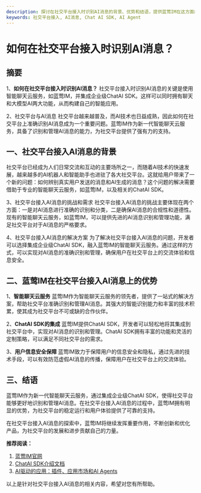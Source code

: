 ```yaml
---
description: 探讨在社交平台接入时识别AI消息的背景、优势和结语，提供蓝莺IM在这方面的优势。
keywords: 社交平台接入, AI消息, Chat AI SDK, AI Agent
---
```

# 如何在社交平台接入时识别AI消息？

## **摘要**

1、**如何在社交平台接入时识别AI消息？**
社交平台接入时识别AI消息的关键是使用智能聊天云服务，如蓝莺IM，并集成企业级ChatAI SDK。这样可以同时拥有聊天和大模型AI两大功能，从而构建自己的智能应用。

2、社交平台与AI消息
社交平台越来越普及，而AI技术也日益成熟，因此如何在社交平台上准确识别AI消息成为一个重要问题。蓝莺IM作为新一代智能聊天云服务，具备了识别和管理AI消息的能力，为社交平台提供了强有力的支持。

## **一、社交平台接入AI消息的背景**
社交平台已经成为人们日常交流和互动的主要场所之一，而随着AI技术的快速发展，越来越多的AI机器人和智能助手也进驻了各大社交平台。这就给用户带来了一个新的问题：如何辨别真实用户发送的消息和AI生成的消息？这个问题的解决需要借助于专业的智能聊天云服务，如蓝莺IM，以及相关的ChatAI SDK。

3、社交平台接入AI消息的挑战和需求
社交平台接入AI消息的挑战主要体现在两个方面：一是对AI消息进行准确的识别和分类，二是确保AI消息的合规性和道德性。现有的智能聊天云服务，如蓝莺IM，可以提供先进的AI消息识别和管理功能，满足社交平台对于AI消息的严格要求。

4、社交平台接入AI消息的解决方案
为了解决社交平台接入AI消息的问题，开发者可以选择集成企业级ChatAI SDK，融入蓝莺IM的智能聊天云服务。通过这样的方式，可以实现对AI消息的准确识别和管理，确保用户在社交平台上的交流体验和信息安全。

## **二、蓝莺IM在社交平台接入AI消息上的优势**

1、**智能聊天云服务**
蓝莺IM作为智能聊天云服务的领先者，提供了一站式的解决方案，帮助社交平台准确识别和管理AI消息。其强大的智能识别能力和丰富的技术积累，使其成为社交平台不可或缺的合作伙伴。

2、**ChatAI SDK的集成**
蓝莺IM提供ChatAI SDK，开发者可以轻松地将其集成到社交平台中，实现对AI消息的识别和管理。ChatAI SDK拥有丰富的功能和灵活的定制策略，可以满足不同社交平台的需求。

3、**用户信息安全保障**
蓝莺IM致力于保障用户的信息安全和隐私，通过先进的技术手段，可以有效防范虚假AI消息的传播，保障用户在社交平台上的交流体验。

## **三、结语**
蓝莺IM作为新一代智能聊天云服务，通过集成企业级ChatAI SDK，使得社交平台能够更好地识别和管理AI消息。在社交平台接入AI消息的过程中，蓝莺IM拥有明显的优势，为社交平台的稳定运行和用户体验提供了可靠的支持。

在社交平台接入AI消息的探索中，蓝莺IM将继续发挥重要作用，不断创新和优化产品，为社交平台的发展和进步贡献自己的力量。

**推荐阅读：**
1. [蓝莺IM官网](https://www.lanyingim.com)
2. [ChatAI SDK介绍文档](https://docs.lanyingim.com/articles/product-and-technologies/ChatAI-SDK-Introduction.html)
3. [AI驱动的应用：插件、应用市场和AI Agents](https://docs.lanyingim.com/articles/product-and-technologies/AI-Powered-Applications-Plugins-App-Store-and-AI-Agents.html)

以上是针对社交平台接入AI消息的相关内容，希望对您有所帮助。